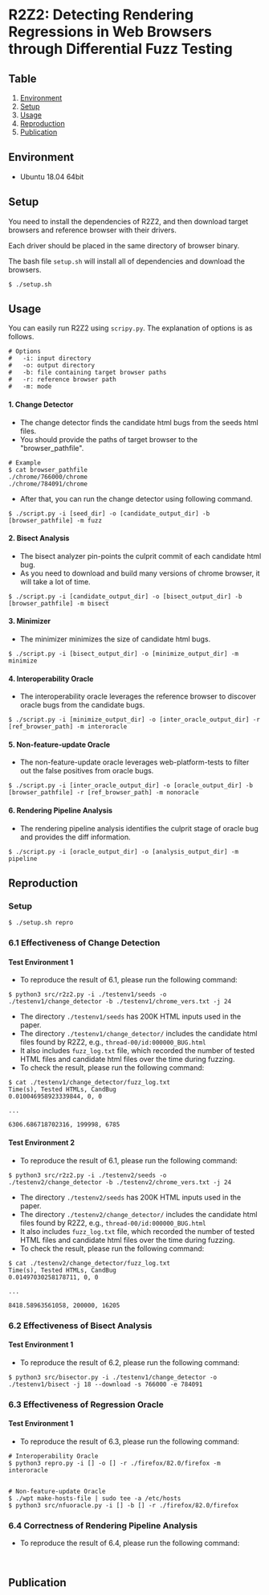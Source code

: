  # R2Z2: Detecting Rendering Regressions in Web Browsers through Differential Fuzz Testing
 
## Table
1. [Environment](#Environment)
2. [Setup](#Setup)
3. [Usage](#Usage)
4. [Reproduction](#Reproduction)
5. [Publication](#Publication)

## Environment
- Ubuntu 18.04 64bit

## Setup
You need to install the dependencies of R2Z2, and then
download target browsers and reference browser with their drivers. 

Each driver should be placed in the same directory of browser binary.

The bash file `setup.sh` will install all of dependencies and download the browsers.
```shell
$ ./setup.sh 
```

## Usage
You can easily run R2Z2 using `scripy.py`. The explanation of options is as follows. 
```
# Options
#   -i: input directory
#   -o: output directory
#   -b: file containing target browser paths
#   -r: reference browser path
#   -m: mode
```

####  1. Change Detector 
- The change detector finds the candidate html bugs from the seeds html files.
- You should provide the paths of target browser to the "browser_pathfile".
```
# Example
$ cat browser_pathfile
./chrome/766000/chrome
./chrome/784091/chrome
```
- After that, you can run the change detector using following command.
```
$ ./script.py -i [seed_dir] -o [candidate_output_dir] -b [browser_pathfile] -m fuzz
```

#### 2. Bisect Analysis
- The bisect analyzer pin-points the culprit commit of each candidate html bug.
- As you need to download and build many versions of chrome browser, it will take a lot of time.
```
$ ./script.py -i [candidate_output_dir] -o [bisect_output_dir] -b [browser_pathfile] -m bisect
```

#### 3. Minimizer
- The minimizer minimizes the size of candidate html bugs.
```
$ ./script.py -i [bisect_output_dir] -o [minimize_output_dir] -m minimize
```

#### 4. Interoperability Oracle
- The interoperability oracle leverages the reference browser to discover oracle bugs from the candidate bugs.
```
$ ./script.py -i [minimize_output_dir] -o [inter_oracle_output_dir] -r [ref_browser_path] -m interoracle
```

#### 5. Non-feature-update Oracle
- The non-feature-update oracle leverages web-platform-tests to filter out the false positives from oracle bugs. 
```
$ ./script.py -i [inter_oracle_output_dir] -o [oracle_output_dir] -b [browser_pathfile] -r [ref_browser_path] -m nonoracle
```

#### 6. Rendering Pipeline Analysis
- The rendering pipeline analysis identifies the culprit stage of oracle bug and provides the diff information.
```
$ ./script.py -i [oracle_output_dir] -o [analysis_output_dir] -m pipeline
```

## Reproduction

### Setup
```shell
$ ./setup.sh repro
```

### 6.1 Effectiveness of Change Detection

#### Test Environment 1

- To reproduce the result of 6.1, please run the following command:
```
$ python3 src/r2z2.py -i ./testenv1/seeds -o ./testenv1/change_detector -b ./testenv1/chrome_vers.txt -j 24
```

- The directory `./testenv1/seeds` has 200K HTML inputs used in the paper.
- The directory `./testenv1/change_detector/` includes the 
candidate html files found by R2Z2, e.g., `thread-00/id:000000_BUG.html`
- It also includes `fuzz_log.txt` file, which recorded the number of tested HTML 
files and candidate html files over the time during fuzzing.
- To check the result, please run the following command: 
```
$ cat ./testenv1/change_detector/fuzz_log.txt
Time(s), Tested HTMLs, CandBug
0.010046958923339844, 0, 0

...

6306.686718702316, 199998, 6785
```



#### Test Environment 2

- To reproduce the result of 6.1, please run the following command:
```
$ python3 src/r2z2.py -i ./testenv2/seeds -o ./testenv2/change_detector -b ./testenv2/chrome_vers.txt -j 24
```

- The directory `./testenv2/seeds` has 200K HTML inputs used in the paper.
- The directory `./testenv2/change_detector/` includes the 
candidate html files found by R2Z2, e.g., `thread-00/id:000000_BUG.html`
- It also includes `fuzz_log.txt` file, which recorded the number of tested HTML 
files and candidate html files over the time during fuzzing.
- To check the result, please run the following command: 
```
$ cat ./testenv2/change_detector/fuzz_log.txt
Time(s), Tested HTMLs, CandBug
0.01497030258178711, 0, 0

...

8418.58963561058, 200000, 16205
```

### 6.2 Effectiveness of Bisect Analysis

#### Test Environment 1
- To reproduce the result of 6.2, please run the following command:
```
$ python3 src/bisector.py -i ./testenv1/change_detector -o ./testenv1/bisect -j 18 --download -s 766000 -e 784091
```


### 6.3 Effectiveness of Regression Oracle

#### Test Environment 1
- To reproduce the result of 6.3, please run the following command:
```
# Interoperability Oracle
$ python3 repro.py -i [] -o [] -r ./firefox/82.0/firefox -m interoracle


# Non-feature-update Oracle
$ ./wpt make-hosts-file | sudo tee -a /etc/hosts
$ python3 src/nfuoracle.py -i [] -b [] -r ./firefox/82.0/firefox
```

### 6.4 Correctness of Rendering Pipeline Analysis
- To reproduce the result of 6.4, please run the following command:
```


```


## Publication
